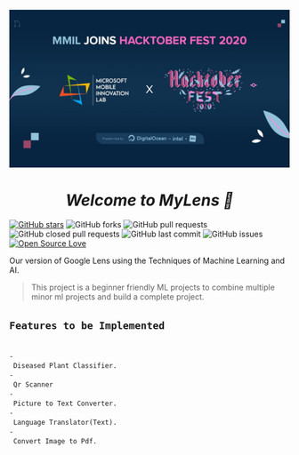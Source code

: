 <p>
  <img src=./assets/img/MMILft.Hacktober.jpeg></p>

<em><h1 align="center">Welcome to MyLens 👋</h1></em>

[![GitHub stars](https://img.shields.io/github/stars/MMIL/MyLens?style=social)](https://github.com/login?return_to=%2FMMIL%MyLens) 
 ![GitHub forks](https://img.shields.io/github/forks/MMIL/MyLens?style=social) 
 ![GitHub pull requests](https://img.shields.io/github/issues-pr/MMIL/MyLens)
 ![GitHub closed pull requests](https://img.shields.io/github/issues-pr-closed/MMIL/MyLens) 
 ![GitHub last commit](https://img.shields.io/github/last-commit/MMIL/MyLens) 
 ![GitHub issues](https://img.shields.io/github/issues-raw/MMIL/MyLens)
 [![Open Source Love](https://badges.frapsoft.com/os/v2/open-source.svg?v=103)](https://github.com/MMIL/MyLens) 

 Our version of Google Lens using the Techniques of Machine Learning and AI.
 
>This project is a beginner friendly ML projects to combine multiple minor ml projects and build a complete project.





<h2><code>Features to be Implemented</h2>
-<br> Diseased Plant Classifier.
-<br> Qr Scanner
-<br> Picture to Text Converter.
-<br> Language Translator(Text).
-<br> Convert Image to Pdf.</code>


